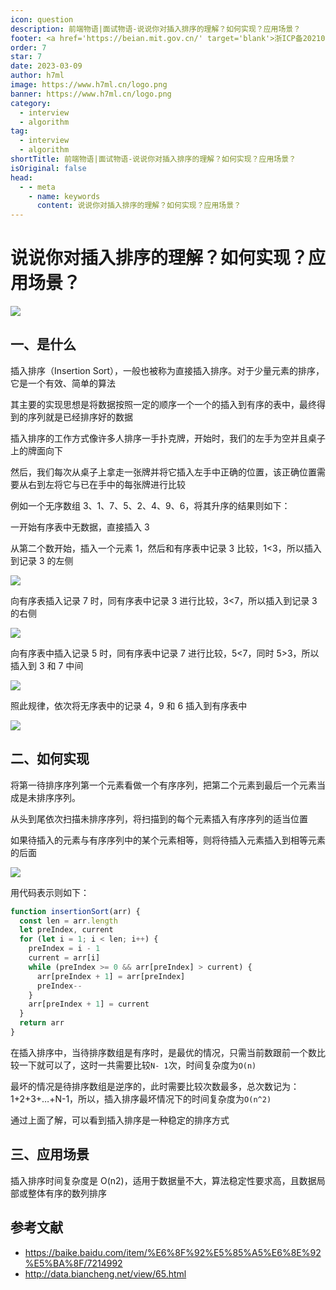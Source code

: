 ```yaml
---
icon: question
description: 前端物语|面试物语-说说你对插入排序的理解？如何实现？应用场景？
footer: <a href='https://beian.mit.gov.cn/' target='blank'>浙ICP备2021037683号-2</a>说说你对插入排序的理解？如何实现？应用场景？
order: 7
star: 7
date: 2023-03-09
author: h7ml
image: https://www.h7ml.cn/logo.png
banner: https://www.h7ml.cn/logo.png
category:
  - interview
  - algorithm
tag:
  - interview
  - algorithm
shortTitle: 前端物语|面试物语-说说你对插入排序的理解？如何实现？应用场景？
isOriginal: false
head:
  - - meta
    - name: keywords
      content: 说说你对插入排序的理解？如何实现？应用场景？
---
```


# 说说你对插入排序的理解？如何实现？应用场景？

![](https://static.h7ml.cn/vitepress/assets/images/interview/912adc10-267f-11ec-a752-75723a64e8f5.png)

## 一、是什么

插入排序（Insertion Sort），一般也被称为直接插入排序。对于少量元素的排序，它是一个有效、简单的算法

其主要的实现思想是将数据按照一定的顺序一个一个的插入到有序的表中，最终得到的序列就是已经排序好的数据

插入排序的工作方式像许多人排序一手扑克牌，开始时，我们的左手为空并且桌子上的牌面向下

然后，我们每次从桌子上拿走一张牌并将它插入左手中正确的位置，该正确位置需要从右到左将它与已在手中的每张牌进行比较

例如一个无序数组 3、1、7、5、2、4、9、6，将其升序的结果则如下：

一开始有序表中无数据，直接插入 3

从第二个数开始，插入一个元素 1，然后和有序表中记录 3 比较，1<3，所以插入到记录 3 的左侧

![](https://static.h7ml.cn/vitepress/assets/images/interview/9d24f5f0-267f-11ec-a752-75723a64e8f5.png)

向有序表插入记录 7 时，同有序表中记录 3 进行比较，3<7，所以插入到记录 3 的右侧

![](https://static.h7ml.cn/vitepress/assets/images/interview/a6a954e0-267f-11ec-8e64-91fdec0f05a1.png)

向有序表中插入记录 5 时，同有序表中记录 7 进行比较，5<7，同时 5>3，所以插入到 3 和 7 中间

![](https://static.h7ml.cn/vitepress/assets/images/interview/b1981940-267f-11ec-8e64-91fdec0f05a1.png)

照此规律，依次将无序表中的记录 4，9 和 6 插入到有序表中

![](https://static.h7ml.cn/vitepress/assets/images/interview/bc2ed290-267f-11ec-a752-75723a64e8f5.png)

## 二、如何实现

将第一待排序序列第一个元素看做一个有序序列，把第二个元素到最后一个元素当成是未排序序列。

从头到尾依次扫描未排序序列，将扫描到的每个元素插入有序序列的适当位置

如果待插入的元素与有序序列中的某个元素相等，则将待插入元素插入到相等元素的后面

![](https://www.runoob.com/wp-content/uploads/2019/03/insertionSort.gif)

用代码表示则如下：

```js
function insertionSort(arr) {
  const len = arr.length
  let preIndex, current
  for (let i = 1; i < len; i++) {
    preIndex = i - 1
    current = arr[i]
    while (preIndex >= 0 && arr[preIndex] > current) {
      arr[preIndex + 1] = arr[preIndex]
      preIndex--
    }
    arr[preIndex + 1] = current
  }
  return arr
}
```

在插入排序中，当待排序数组是有序时，是最优的情况，只需当前数跟前一个数比较一下就可以了，这时一共需要比较`N- 1`次，时间复杂度为`O(n)`

最坏的情况是待排序数组是逆序的，此时需要比较次数最多，总次数记为：1+2+3+…+N-1，所以，插入排序最坏情况下的时间复杂度为`O(n^2)`

通过上面了解，可以看到插入排序是一种稳定的排序方式

## 三、应用场景

插入排序时间复杂度是 O(n2)，适用于数据量不大，算法稳定性要求高，且数据局部或整体有序的数列排序

## 参考文献

- <https://baike.baidu.com/item/%E6%8F%92%E5%85%A5%E6%8E%92%E5%BA%8F/7214992>
- <http://data.biancheng.net/view/65.html>
